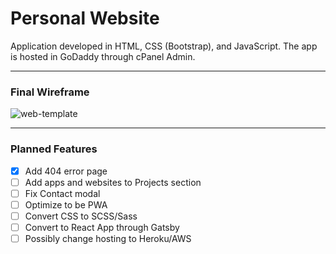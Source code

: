 # Personal Website

Application developed in HTML, CSS (Bootstrap), and JavaScript. The app is hosted in GoDaddy through cPanel Admin.

---

### Final Wireframe

![web-template](https://user-images.githubusercontent.com/50670255/68522638-56e06180-027b-11ea-8ae0-0be5571d314b.jpg)

---

### Planned Features

- [x] Add 404 error page
- [ ] Add apps and websites to Projects section
- [ ] Fix Contact modal
- [ ] Optimize to be PWA
- [ ] Convert CSS to SCSS/Sass
- [ ] Convert to React App through Gatsby
- [ ] Possibly change hosting to Heroku/AWS
